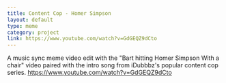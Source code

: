 ```yaml
---
title: Content Cop - Homer Simpson
layout: default
type: meme
category: project
link: https://www.youtube.com/watch?v=GdGEQZ9dCto
---
```


A music sync meme video edit with the "Bart hitting Homer Simpson With a chair" video paired with the intro song from iDubbbz's popular content cop series.
https://www.youtube.com/watch?v=GdGEQZ9dCto
